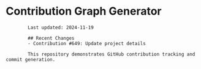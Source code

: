 # Contribution Graph Generator
            
            Last updated: 2024-11-19
            
            ## Recent Changes
            - Contribution #649: Update project details
            
            This repository demonstrates GitHub contribution tracking and commit generation.
        